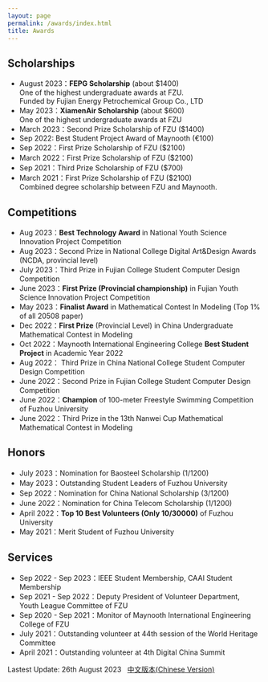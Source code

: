 ```yaml
---
layout: page
permalink: /awards/index.html
title: Awards
---
```


## Scholarships

- August 2023：**FEPG Scholarship** (about $1400)<br>One of the highest undergraduate awards at FZU.<br>Funded by Fujian Energy Petrochemical Group Co., LTD
- May 2023：**XiamenAir Scholarship** (about $600)<br>One of the highest undergraduate awards at FZU
- March 2023：Second Prize Scholarship of FZU ($1400)
- Sep 2022: Best Student Project Award of Maynooth (€100)
- Sep 2022：First Prize Scholarship of FZU ($2100)
- March 2022：First Prize Scholarship of FZU ($2100)
- Sep 2021：Third Prize Scholarship of FZU ($700)
- March 2021：First Prize Scholarship of FZU ($2100)<br>Combined degree scholarship between FZU and Maynooth.

## Competitions

- Aug 2023：**Best Technology Award** in National Youth Science Innovation Project Competition
- Aug 2023：Second Prize in National College Digital Art&Design Awards (NCDA, provincial level)
- July 2023：Third Prize in Fujian College Student Computer Design Competition
- June 2023：**First Prize (Provincial championship)** in Fujian Youth Science Innovation Project Competition
- May 2023：**Finalist Award** in Mathematical Contest In Modeling (Top 1% of all 20508 paper)
- Dec 2022：**First Prize** (Provincial Level) in China Undergraduate Mathematical Contest in Modeling
- Oct 2022：Maynooth International Engineering College **Best Student Project** in Academic Year 2022
- Aug 2022： Third Prize in China National College Student Computer Design Competition
- June 2022：Second Prize in Fujian College Student Computer Design Competition
- June 2022：**Champion** of 100-meter Freestyle Swimming Competition of Fuzhou University
- June 2022：Third Prize in the 13th Nanwei Cup Mathematical Mathematical Contest in Modeling

## Honors

- July 2023：Nomination for Baosteel Scholarship (1/1200)
- May 2023：Outstanding Student Leaders of Fuzhou University
- Sep 2022：Nomination for China National Scholarship (3/1200)
- June 2022：Nomination for China Telecom Scholarship (1/1200)
- April 2022：**Top 10 Best Volunteers (Only 10/30000)** of Fuzhou University
- May 2021：Merit Student of Fuzhou University

## Services

- Sep 2022 - Sep 2023：IEEE Student Membership, CAAI Student Membership
- Sep 2021 - Sep 2022：Deputy President of Volunteer Department, Youth League Committee of FZU
- Sep 2020 - Sep 2021：Monitor of Maynooth International Engineering College of FZU
- July 2021：Outstanding volunteer at 44th session of the World Heritage Committee
- April 2021：Outstanding volunteer at 4th Digital China Summit

Lastest Update: 26th August 2023 &nbsp; [中文版本(Chinese Version)](https://caihanlin.com/file/awards-zh/)
